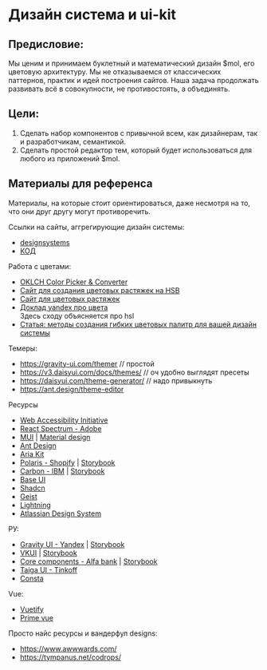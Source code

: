 # Дизайн система и ui-kit

## Предисловие:
Мы ценим и принимаем буклетный и математический дизайн $mol, его цветовую архитектуру. Мы не отказываемся от классических паттернов, практик и идей построения сайтов. Наша задача продолжать развивать всё в совокупности, не противостоять, а объединять.

## Цели:
1) Сделать набор компонентов с привычной всем, как дизайнерам, так и разработчикам, семантикой.
2) Сделать простой редактор тем, который будет использоваться для любого из приложений $mol.

## Материалы для референса
Материалы, на которые стоит ориентироваться, даже несмотря на то, что они друг другу могут противоречить.  


Ссылки на сайты, аггрегирующие дизайн системы:  
* [designsystems](https://designsystems.surf/)  
* [КОД](https://www.designsystemsclub.ru/)  

Работа с цветами:
* [OKLCH Color Picker & Converter](https://oklch.com/)
* [Сайт для создания цветовых растяжек на HSB](https://colorbox.io/)
* [Сайт для цветовых растяжек](https://palettte.app/)
* [Доклад yandex про цвета](https://youtu.be/JKPMaI7QfRk?si=foVVaBfKNK3KX_KH)  
  Здесь сходу объясняется про hsl
* [Статья: методы создания гибких цветовых палитр для вашей дизайн системы](https://deadsign.ru/design/designing_systematic_colors/)

Темеры:
* https://gravity-ui.com/themer  // простой
* https://v3.daisyui.com/docs/themes/  // оч удобно выглядят пресеты
* https://daisyui.com/theme-generator/ // надо привыкнуть
* https://ant.design/theme-editor


Ресурсы
* [Web Accessibility Initiative](https://www.w3.org/WAI/ARIA/apg/patterns/)  
* [React Spectrum - Adobe](https://react-spectrum.adobe.com/react-aria/index.html)  
* [MUI](https://mui.com/material-ui/)  | [Material design](https://m3.material.io/)
* [Ant Design](https://ant.design/)  
* [Aria Kit](https://ariakit.org/)  
* [Polaris - Shopify](https://polaris.shopify.com/) | [Storybook](https://storybook.polaris.shopify.dev/?path=/story/all-components-textfield--default)  
* [Carbon - IBM](https://carbondesignsystem.com/) | [Storybook](https://react.carbondesignsystem.com/?path=/story/getting-started-welcome--welcome) 
* [Base UI](https://base-ui.com/)  
* [Shadcn](https://ui.shadcn.com/)
* [Geist](https://vercel.com/geist/introduction)  
* [Lightning](https://www.lightningdesignsystem.com/)  
* [Atlassian Design System](https://atlassian.design/)  

РУ:  
* [Gravity UI - Yandex](https://gravity-ui.com/) | [Storybook](https://preview.gravity-ui.com/uikit/) 
* [VKUI](https://github.com/VKCOM/VKUI) | [Storybook](https://vkcom.github.io/VKUI/playground/?path=/docs/service-approot--docs&globals=colorScheme:dark;storybookTheme:dark)  
* [Core components - Alfa bank](https://github.com/core-ds/core-components) | [Storybook](https://alfa-laboratory.github.io/core-components/master/?path=/story/гайдлайны-начало-работы--page)  
* [Taiga UI - Tinkoff](https://taiga-ui.dev/getting-started) 
* [Consta](https://consta.design/)

Vue:  
* [Vuetify](https://vuetifyjs.com/en/)  
* [Prime vue](https://primevue.org/)


Просто найс ресурсы и вандерфул designs:  
* https://www.awwwards.com/  
* https://tympanus.net/codrops/  
